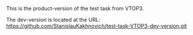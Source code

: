 This is the product-version of the test task from VTOP3.


The dev-version is located at the URL: https://github.com/StanislauKakhnovich/test-task-VTOP3-dev-version.git